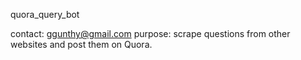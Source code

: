quora_query_bot 

contact: ggunthy@gmail.com
purpose: scrape questions from other websites and post them on Quora. 


